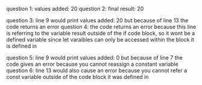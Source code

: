question 1: values added: 20
question 2: final result: 20

question 3: line 9 would print values added: 20  but because of line 13 the code returns an error
question 4: the code returns an error because this line is referring to the 
variable result outside of the if code block, so it wont be a defined variable since
let varaibles can only be accessed within the block it is defined in

question 5: line 9 would print values added: 0  but because of line 7 the code gives an error
because you cannot reassign a constant variable 
question 6: line 13 would also cause an error because you cannot refer a const variable outside of the code block it was defined in
